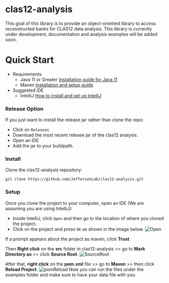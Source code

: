 # clas12-analysis
This goal of this library is to provide an object-oriented library to access reconstructed banks for CLAS12 data analysis.
This library is currently under development, documentation and analysis examples will be added soon.

<!-- # Requirements 
* Java 11 [Installation guide](https://docs.oracle.com/en/java/javase/11/install/index.html)
* Maven [Install guide](https://maven.apache.org/users/index.html) -->

# Quick Start
* Requirements 
  * Java 11 or Greater [Installation guide for Java 11](https://docs.oracle.com/en/java/javase/11/install/index.html)
  * Maven [Installation and setup guide](https://maven.apache.org/users/index.html)
* Suggested IDE
  * IntelliJ [How to install and set up IntelliJ](https://www.jetbrains.com/help/idea/installation-guide.html)

### Release Option
 
If you just want to install the release jar rather than clone the repo:
* Click on `Releases`
* Download the most recent release jar of the clas12 analysis.
* Open an IDE
* Add the jar to your buildpath. 


### Install

Clone the clas12-analysis repository:

    git clone https://github.com/JeffersonLab/clas12-analysis.git

### Setup
    
Once you clone the project to your computer, open an IDE (We are assuming you are using IntelliJ):
* Inside IntelliJ, click `Open` and then go to the location of where you cloned the project.
* Click on the project and press `OK` as shown in the image below.
![Open](image_folder/Open.png)

If a prompt appears about the project as maven, click **Trust**.

Then **Right click** on the **src** folder in clas12-analysis >> go to **Mark Directory as** >> click **Source Root**.
![SourceRoot](image_folder/SourceRoot.png)

After that, **right click** on the **pom.xml** file >> go to **Maven** >> then click **Reload Project**.
![pomReload](image_folder/pomReload.png)
Now you can run the files under the examples folder and make sure to have your data file with you.
